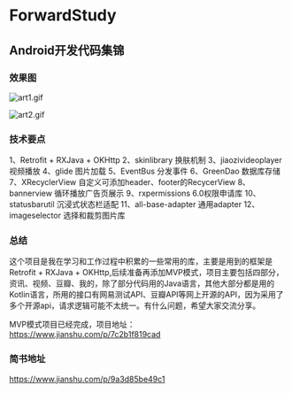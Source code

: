 # ForwardStudy
## Android开发代码集锦

### 效果图
![art1.gif](https://upload-images.jianshu.io/upload_images/3183047-4a949177ce734165.gif?imageMogr2/auto-orient/strip)

![art2.gif](https://upload-images.jianshu.io/upload_images/3183047-9f4697892b8ec495.gif?imageMogr2/auto-orient/strip)

### 技术要点
1、Retrofit + RXJava + OKHttp
2、skinlibrary 换肤机制
3、jiaozivideoplayer 视频播放
4、glide 图片加载
5、EventBus 分发事件
6、GreenDao 数据库存储
7、XRecyclerView 自定义可添加header、footer的RecycerView
8、bannerview 循环播放广告页展示
9、rxpermissions 6.0权限申请库
10、statusbarutil 沉浸式状态栏适配
11、all-base-adapter 通用adapter
12、imageselector 选择和裁剪图片库

### 总结
这个项目是我在学习和工作过程中积累的一些常用的库，主要是用到的框架是Retrofit + RXJava + OKHttp,后续准备再添加MVP模式，项目主要包括四部分，资讯、视频、豆瓣、我的，除了部分代码用的Java语言，其他大部分都是用的Kotlin语言，所用的接口有网易测试API、豆瓣API等网上开源的API，因为采用了多个开源api，请求逻辑可能不太统一。有什么问题，希望大家交流分享。

MVP模式项目已经完成，项目地址：
https://www.jianshu.com/p/7c2b1f819cad

### 简书地址
https://www.jianshu.com/p/9a3d85be49c1

  
